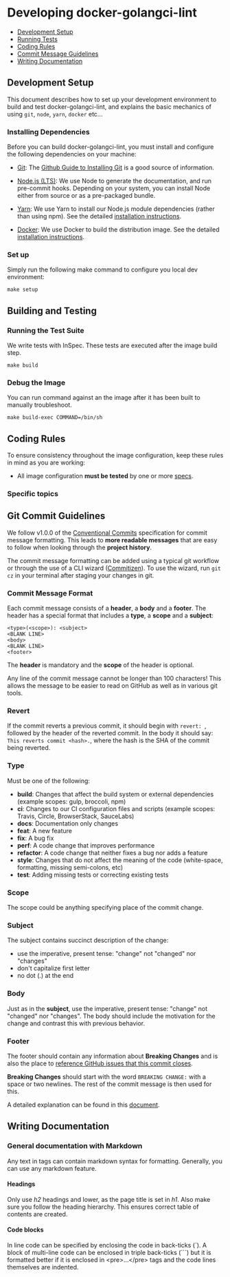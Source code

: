 # Developing docker-golangci-lint

* [Development Setup](#setup)
* [Running Tests](#tests)
* [Coding Rules](#rules)
* [Commit Message Guidelines](#commits)
* [Writing Documentation](#documentation)

## <a name="setup"> Development Setup

This document describes how to set up your development environment to build and test docker-golangci-lint, and
explains the basic mechanics of using `git`, `node`, `yarn`, `docker` etc...

### Installing Dependencies

Before you can build docker-golangci-lint, you must install and configure the following dependencies on your
machine:

* [Git](http://git-scm.com/): The [Github Guide to Installing Git][git-setup] is a good source of information.

* [Node.js (LTS)](http://nodejs.org): We use Node to generate the documentation, and run pre-commit hooks.
  Depending on your system, you can install Node either from source or as a pre-packaged bundle.

* [Yarn](https://yarnpkg.com): We use Yarn to install our Node.js module dependencies
  (rather than using npm). See the detailed [installation instructions][yarn-install].

* [Docker](https://www.docker.com): We use Docker to build the distribution image. See the
  detailed [installation instructions][docker-install].

### Set up

Simply run the following make command to configure you local dev environment:

```shell
make setup
```

## <a name="tests"> Building and Testing

### <a name="unit-tests"></a> Running the Test Suite

We write tests with InSpec. These tests are executed after the image build step.

```shell
make build
```

### <a name="unit-tests"></a> Debug the Image

You can run command against an the image after it has been built to manually troubleshoot.

```shell
make build-exec COMMAND=/bin/sh
```

## <a name="rules"></a> Coding Rules

To ensure consistency throughout the image configuration, keep these rules in mind as you are working:

* All image configuration **must be tested** by one or more [specs][testing].

### Specific topics

## <a name="commits"></a> Git Commit Guidelines

We follow v1.0.0 of the [Conventional Commits](https://www.conventionalcommits.org/en/v1.0.0/#summary)
specification for commit message formatting. This leads to **more readable messages** that are easy to
follow when looking through the **project history**.

The commit message formatting can be added using a typical git workflow or through the use of a CLI
wizard ([Commitizen](https://github.com/commitizen/cz-cli)). To use the wizard, run `git cz`
in your terminal after staging your changes in git.

### Commit Message Format
Each commit message consists of a **header**, a **body** and a **footer**.  The header has a special
format that includes a **type**, a **scope** and a **subject**:

```
<type>(<scope>): <subject>
<BLANK LINE>
<body>
<BLANK LINE>
<footer>
```

The **header** is mandatory and the **scope** of the header is optional.

Any line of the commit message cannot be longer than 100 characters! This allows the message to be easier
to read on GitHub as well as in various git tools.

### Revert
If the commit reverts a previous commit, it should begin with `revert: `, followed by the header
of the reverted commit.
In the body it should say: `This reverts commit <hash>.`, where the hash is the SHA of the commit
being reverted.

### Type
Must be one of the following:

* **build**: Changes that affect the build system or external dependencies (example scopes: gulp, broccoli, npm)
* **ci**: Changes to our CI configuration files and scripts (example scopes: Travis, Circle, BrowserStack, SauceLabs)
* **docs**: Documentation only changes
* **feat**: A new feature
* **fix**: A bug fix
* **perf**: A code change that improves performance
* **refactor**: A code change that neither fixes a bug nor adds a feature
* **style**: Changes that do not affect the meaning of the code (white-space, formatting, missing semi-colons, etc)
* **test**: Adding missing tests or correcting existing tests

### Scope

The scope could be anything specifying place of the commit change.

### Subject
The subject contains succinct description of the change:

* use the imperative, present tense: "change" not "changed" nor "changes"
* don't capitalize first letter
* no dot (.) at the end

### Body
Just as in the **subject**, use the imperative, present tense: "change" not "changed" nor "changes".
The body should include the motivation for the change and contrast this with previous behavior.

### Footer
The footer should contain any information about **Breaking Changes** and is also the place to
[reference GitHub issues that this commit closes][closing-issues].

**Breaking Changes** should start with the word `BREAKING CHANGE:` with a space or two newlines.
The rest of the commit message is then used for this.

A detailed explanation can be found in this [document][commit-message-format].

## <a name="documentation"></a> Writing Documentation

### General documentation with Markdown

Any text in tags can contain markdown syntax for formatting. Generally, you can use any markdown
feature.

#### Headings

Only use *h2* headings and lower, as the page title is set in *h1*. Also make sure you follow the
heading hierarchy. This ensures correct table of contents are created.

#### Code blocks
In line code can be specified by enclosing the code in back-ticks (\`).
A block of multi-line code can be enclosed in triple back-ticks (\`\`\`) but it is formatted better
if it is enclosed in &lt;pre&gt;...&lt;/pre&gt; tags and the code lines themselves are indented.

[closing-issues]: https://help.github.com/articles/closing-issues-via-commit-messages/
[commit-message-format]: https://docs.google.com/document/d/1QrDFcIiPjSLDn3EL15IJygNPiHORgU1_OOAqWjiDU5Y/edit#
[git-setup]: https://help.github.com/articles/set-up-git
[docker-install]: https://www.docker.com/products/docker-desktop
[testing]: https://docs.chef.io/inspec/resources/
[yarn-install]: https://yarnpkg.com/en/docs/install
